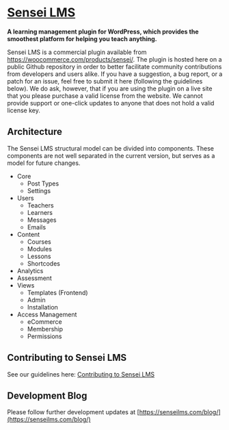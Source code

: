 # [Sensei LMS](https://woocommerce.com/products/sensei/)
**A learning management plugin for WordPress, which provides the smoothest platform for helping you teach anything.**

Sensei LMS is a commercial plugin available from https://woocommerce.com/products/sensei/. The plugin is hosted here on a public Github repository in order to better facilitate community contributions from developers and users alike. If you have a suggestion, a bug report, or a patch for an issue, feel free to submit it here (following the guidelines below). We do ask, however, that if you are using the plugin on a live site that you please purchase a valid license from the website. We cannot provide support or one-click updates to anyone that does not hold a valid license key.

## Architecture

The Sensei LMS structural model can be divided into components. These components are not well separated in the current
version, but serves as a model for future changes.

* Core
  * Post Types
  * Settings
* Users
  * Teachers
  * Learners
  * Messages
  * Emails
* Content
  * Courses
  * Modules
  * Lessons
  * Shortcodes
* Analytics
* Assessment
* Views
  * Templates (Frontend)
  * Admin
  * Installation
* Access Management
  * eCommerce
  * Membership
  * Permissions

## Contributing to Sensei LMS
See our guidelines here: [Contributing to Sensei LMS](https://github.com/woothemes/sensei/blob/master/CONTRIBUTING.md)

## Development Blog
Please follow further development updates at [https://senseilms.com/blog/](https://senseilms.com/blog/)
